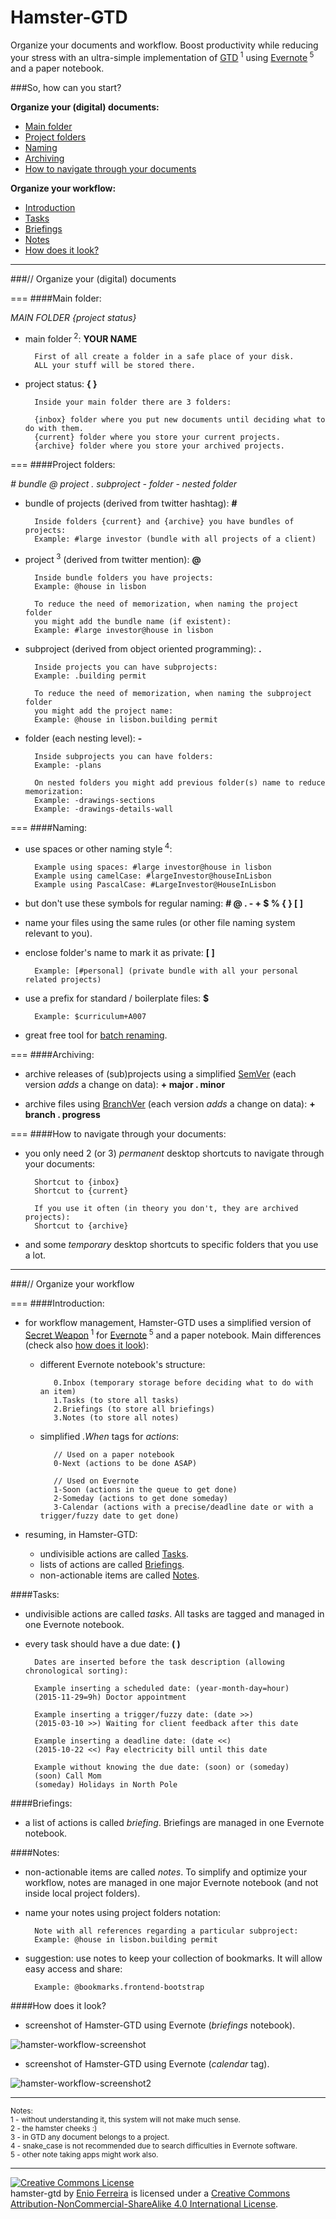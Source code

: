 Hamster-GTD
===========

Organize your documents and workflow. Boost productivity while reducing your stress with an ultra-simple implementation of [GTD](http://en.wikipedia.org/wiki/Getting_Things_Done)<sup> 1</sup> using [Evernote](https://www.evernote.com/referral/Registration.action?sig=3ce24e3db69e37fbf772dab92921127b&uid=52016286)<sup> 5</sup> and a paper notebook.

###So, how can you start?

**Organize your (digital) documents:**

- [Main folder](#main-folder)
- [Project folders](#project-folders)
- [Naming](#naming)
- [Archiving](#archiving)
- [How to navigate through your documents](#how-to-navigate-through-your-documents)

**Organize your workflow:**

- [Introduction](#introduction)
- [Tasks](#tasks)
- [Briefings](#briefings)
- [Notes](#notes)
- [How does it look?](#how-does-it-look)

---
###// Organize your (digital) documents

===
####Main folder:

*MAIN FOLDER {project status}*

- main folder<sup> 2</sup>: **YOUR NAME**

        First of all create a folder in a safe place of your disk.
        ALL your stuff will be stored there.

- project status: **{ }**

        Inside your main folder there are 3 folders:

        {inbox} folder where you put new documents until deciding what to do with them.
        {current} folder where you store your current projects.
        {archive} folder where you store your archived projects.

===
####Project folders:

*# bundle @ project . subproject - folder - nested folder*

- bundle of projects (derived from twitter hashtag): **#**

        Inside folders {current} and {archive} you have bundles of projects:
        Example: #large investor (bundle with all projects of a client)

- project<sup> 3</sup> (derived from twitter mention): **@**

    	Inside bundle folders you have projects:
        Example: @house in lisbon

        To reduce the need of memorization, when naming the project folder
        you might add the bundle name (if existent):
        Example: #large investor@house in lisbon

- subproject (derived from object oriented programming): **.**

    	Inside projects you can have subprojects:
        Example: .building permit

        To reduce the need of memorization, when naming the subproject folder
        you might add the project name:
        Example: @house in lisbon.building permit

- folder (each nesting level): **-**

    	Inside subprojects you can have folders:
        Example: -plans

        On nested folders you might add previous folder(s) name to reduce memorization:
        Example: -drawings-sections
        Example: -drawings-details-wall

===
####Naming:

- use spaces or other naming style<sup> 4</sup>:

        Example using spaces: #large investor@house in lisbon
        Example using camelCase: #largeInvestor@houseInLisbon
        Example using PascalCase: #LargeInvestor@HouseInLisbon

- but don't use these symbols for regular naming: **# @ . - + $ % { } [ ]**

- name your files using the same rules (or other file naming system relevant to you).

- enclose folder's name to mark it as private: **[ ]**

        Example: [#personal] (private bundle with all your personal related projects)

- use a prefix for standard / boilerplate files: **$**

        Example: $curriculum+A007

- great free tool for [batch renaming](http://www.bulkrenameutility.co.uk/Screenshots.php).

===
####Archiving:

- archive releases of (sub)projects using a simplified [SemVer](http://www.semver.org/) (each version *adds* a change on data): **+ major . minor**

- archive files using [BranchVer](https://github.com/galfarragem/branchVer) (each version *adds* a change on data): **+ branch . progress**

===
####How to navigate through your documents:

- you only need 2 (or 3) *permanent* desktop shortcuts to navigate through your documents: 

        Shortcut to {inbox}
        Shortcut to {current}

        If you use it often (in theory you don't, they are archived projects):
        Shortcut to {archive}

- and some *temporary* desktop shortcuts to specific folders that you use a lot.

---
###// Organize your workflow

===
####Introduction:

- for workflow management, Hamster-GTD uses a simplified version of [Secret Weapon](http://www.thesecretweapon.org/media/Manifesto/The-Secret-Weapon-Manifesto.pdf)<sup> 1</sup> for  [Evernote](https://www.evernote.com/referral/Registration.action?sig=3ce24e3db69e37fbf772dab92921127b&uid=52016286)<sup> 5</sup> and a paper notebook. Main differences (check also [how does it look](#how-does-it-look)):

  - different Evernote notebook's structure:

           0.Inbox (temporary storage before deciding what to do with an item)
           1.Tasks (to store all tasks)
           2.Briefings (to store all briefings)
           3.Notes (to store all notes)
  
  - simplified *.When* tags for *actions*:

           // Used on a paper notebook
           0-Next (actions to be done ASAP)
           
           // Used on Evernote
           1-Soon (actions in the queue to get done)
           2-Someday (actions to get done someday)
           3-Calendar (actions with a precise/deadline date or with a trigger/fuzzy date to get done)

- resuming, in Hamster-GTD:

  - undivisible actions are called [Tasks](#tasks).
  - lists of actions are called [Briefings](#briefings).
  - non-actionable items are called [Notes](#notes).

####Tasks:

- undivisible actions are called *tasks*. All tasks are tagged and managed in one Evernote notebook.

- every task should have a due date: **( )**

        Dates are inserted before the task description (allowing chronological sorting):
        
        Example inserting a scheduled date: (year-month-day=hour)
        (2015-11-29=9h) Doctor appointment

        Example inserting a trigger/fuzzy date: (date >>)
        (2015-03-10 >>) Waiting for client feedback after this date

        Example inserting a deadline date: (date <<)
        (2015-10-22 <<) Pay electricity bill until this date

        Example without knowing the due date: (soon) or (someday)
        (soon) Call Mom
        (someday) Holidays in North Pole

####Briefings:

- a list of actions is called *briefing*. Briefings are managed in one Evernote notebook.

####Notes:

- non-actionable items are called *notes*. To simplify and optimize your workflow, notes are managed in one major Evernote notebook (and not inside local project folders).

- name your notes using project folders notation:

        Note with all references regarding a particular subproject:
        Example: @house in lisbon.building permit

- suggestion: use notes to keep your collection of bookmarks. It will allow easy access and share:

		Example: @bookmarks.frontend-bootstrap

####How does it look?

- screenshot of Hamster-GTD using Evernote (*briefings* notebook).

![hamster-workflow-screenshot](https://github.com/galfarragem/hamster-gtd/blob/master/examples/hamster-workflow_screenshot%20example.png)

- screenshot of Hamster-GTD using Evernote (*calendar* tag).

![hamster-workflow-screenshot2](https://github.com/galfarragem/hamster-gtd/blob/master/examples/hamster-workflow_screenshot%20example2.PNG)

---
<sup>Notes:</sup><br>
<sup>1 - without understanding it, this system will not make much sense.</sup><br>
<sup>2 - the hamster cheeks :)</sup><br>
<sup>3 - in GTD any document belongs to a project.</sup><br>
<sup>4 - snake_case is not recommended due to search difficulties in Evernote software.</sup><br>
<sup>5 - other note taking apps might work also.</sup>

---
<a rel="license" href="http://creativecommons.org/licenses/by-nc-sa/4.0/"><img alt="Creative Commons License" style="border-width:0" src="https://i.creativecommons.org/l/by-nc-sa/4.0/88x31.png" /></a><br /><span xmlns:dct="http://purl.org/dc/terms/" property="dct:title">hamster-gtd</span> by <a xmlns:cc="http://creativecommons.org/ns#" href="http://enioferreira.com/" property="cc:attributionName" rel="cc:attributionURL">Enio Ferreira</a> is licensed under a <a rel="license" href="http://creativecommons.org/licenses/by-nc-sa/4.0/">Creative Commons Attribution-NonCommercial-ShareAlike 4.0 International License</a>.
